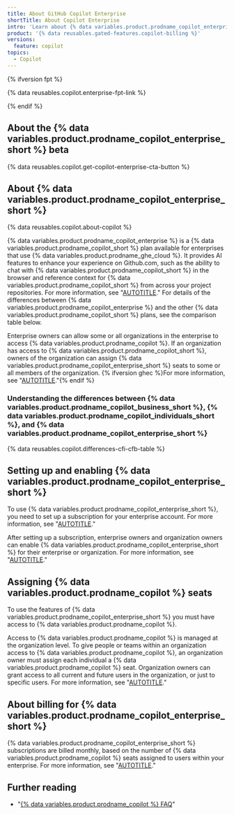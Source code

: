 ```yaml
---
title: About GitHub Copilot Enterprise
shortTitle: About Copilot Enterprise
intro: 'Learn about {% data variables.product.prodname_copilot_enterprise %} and how it compares to other {% data variables.product.prodname_copilot_short %} plans.'
product: '{% data reusables.gated-features.copilot-billing %}'
versions:
  feature: copilot
topics:
  - Copilot
---
```



{% ifversion fpt %}

{% data reusables.copilot.enterprise-fpt-link %}

{% endif %}

## About the {% data variables.product.prodname_copilot_enterprise_short %} beta

{% data reusables.copilot.get-copilot-enterprise-cta-button %}

## About {% data variables.product.prodname_copilot_enterprise_short %}

{% data reusables.copilot.about-copilot %}

{% data variables.product.prodname_copilot_enterprise %} is a {% data variables.product.prodname_copilot_short %} plan available for enterprises that use {% data variables.product.prodname_ghe_cloud %}. It provides AI features to enhance your experience on Github.com, such as the ability to chat with {% data variables.product.prodname_copilot_short %} in the browser and reference context for {% data variables.product.prodname_copilot_short %} from across your project repositories. For more information, see "[AUTOTITLE](/copilot/github-copilot-enterprise/overview/github-copilot-enterprise-feature-set)." For details of the differences between {% data variables.product.prodname_copilot_enterprise %} and the other {% data variables.product.prodname_copilot_short %} plans, see the comparison table below.

Enterprise owners can allow some or all organizations in the enterprise to access {% data variables.product.prodname_copilot %}. If an organization has access to {% data variables.product.prodname_copilot_short %}, owners of the organization can assign {% data variables.product.prodname_copilot_enterprise_short %} seats to some or all members of the organization. {% ifversion ghec %}For more information, see "[AUTOTITLE](/copilot/github-copilot-enterprise/overview/enabling-github-copilot-enterprise)."{% endif %}

### Understanding the differences between {% data variables.product.prodname_copilot_business_short %}, {% data variables.product.prodname_copilot_individuals_short %}, and {% data variables.product.prodname_copilot_enterprise_short %}

{% data reusables.copilot.differences-cfi-cfb-table %}

## Setting up and enabling {% data variables.product.prodname_copilot_enterprise_short %}

To use {% data variables.product.prodname_copilot_enterprise_short %}, you need to set up a subscription for your enterprise account. For more information, see "[AUTOTITLE](/enterprise-cloud@latest/billing/managing-billing-for-github-copilot/managing-your-github-copilot-enterprise-subscription)."

After setting up a subscription, enterprise owners and organization owners can enable {% data variables.product.prodname_copilot_enterprise_short %} for their enterprise or organization. For more information, see "[AUTOTITLE](/copilot/github-copilot-enterprise/overview/enabling-github-copilot-enterprise)."

## Assigning {% data variables.product.prodname_copilot %} seats

To use the features of {% data variables.product.prodname_copilot_enterprise_short %} you must have access to {% data variables.product.prodname_copilot %}.

Access to {% data variables.product.prodname_copilot %} is managed at the organization level. To give people or teams within an organization access to {% data variables.product.prodname_copilot %}, an organization owner must assign each individual a {% data variables.product.prodname_copilot %} seat. Organization owners can grant access to all current and future users in the organization, or just to specific users. For more information, see "[AUTOTITLE](/copilot/managing-github-copilot-in-your-organization/managing-access-for-copilot-business-in-your-organization)."

## About billing for {% data variables.product.prodname_copilot_enterprise_short %}

{% data variables.product.prodname_copilot_enterprise_short %} subscriptions are billed monthly, based on the number of {% data variables.product.prodname_copilot %} seats assigned to users within your enterprise. For more information, see "[AUTOTITLE](/billing/managing-billing-for-github-copilot/about-billing-for-github-copilot#pricing-for-github-copilot-enterprise)."

## Further reading

- "[{% data variables.product.prodname_copilot %} FAQ](https://github.com/features/copilot#faq)"

